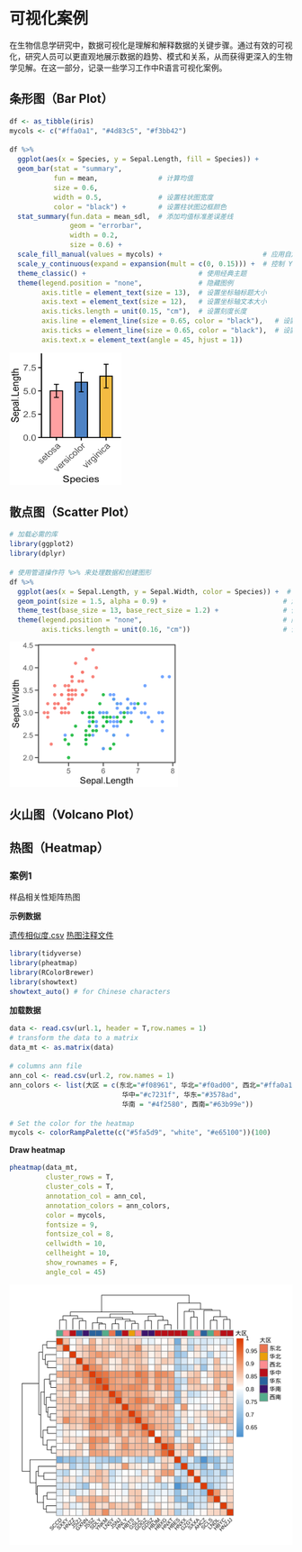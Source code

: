 # 可视化案例

在生物信息学研究中，数据可视化是理解和解释数据的关键步骤。通过有效的可视化，研究人员可以更直观地展示数据的趋势、模式和关系，从而获得更深入的生物学见解。在这一部分，记录一些学习工作中R语言可视化案例。

## 条形图（Bar Plot）

```R
df <- as_tibble(iris)
mycols <- c("#ffa0a1", "#4d83c5", "#f3bb42")

df %>% 
  ggplot(aes(x = Species, y = Sepal.Length, fill = Species)) +
  geom_bar(stat = "summary",
           fun = mean,  			 # 计算均值
           size = 0.6,
           width = 0.5,  		     # 设置柱状图宽度
           color = "black") +  		 # 设置柱状图边框颜色
  stat_summary(fun.data = mean_sdl,  # 添加均值标准差误差线
               geom = "errorbar",
               width = 0.2,
               size = 0.6) +
  scale_fill_manual(values = mycols) +                         # 应用自定义颜色
  scale_y_continuous(expand = expansion(mult = c(0, 0.15))) +  # 控制 Y 轴扩展，使Y 轴底部没有扩展空间，顶部有 15% 的数据范围作为扩展。
  theme_classic() + 						   # 使用经典主题
  theme(legend.position = "none",  			   # 隐藏图例
        axis.title = element_text(size = 13),  # 设置坐标轴标题大小
        axis.text = element_text(size = 12),   # 设置坐标轴文本大小
        axis.ticks.length = unit(0.15, "cm"),  # 设置刻度长度
        axis.line = element_line(size = 0.65, color = "black"),   # 设置轴线样式
        axis.ticks = element_line(size = 0.65, color = "black"),  # 设置刻度线样式
        axis.text.x = element_text(angle = 45, hjust = 1)) 
```

<img src="https://raw.githubusercontent.com/YanggWu/Image/main/markdown_image/202409181655440.png" width = "200"/>

## 散点图（Scatter Plot）

```R
# 加载必需的库
library(ggplot2)
library(dplyr)

# 使用管道操作符 %>% 来处理数据和创建图形
df %>%
  ggplot(aes(x = Sepal.Length, y = Sepal.Width, color = Species)) +  # 设置aes映射，定义x、y轴数据和颜色分组
  geom_point(size = 1.5, alpha = 0.9) +                             # 添加点图层，设置点的大小和透明度
  theme_test(base_size = 13, base_rect_size = 1.2) +                # 使用theme_test主题，调整基本字体大小和矩形大小
  theme(legend.position = "none",                                   # 隐藏图例
        axis.ticks.length = unit(0.16, "cm"))                       # 设置坐标轴刻度的长度

```

<img src="https://raw.githubusercontent.com/YanggWu/Image/main/markdown_image/202409181711142.png" width="300">

## 火山图（Volcano Plot）

## 热图（Heatmap）

### 案例1

样品相关性矩阵热图

**示例数据**

[遗传相似度.csv](https://res.craft.do/user/full/5cc4bf2e-e733-e007-a61a-a9eddc2e4039/doc/2C5F2FDC-E834-40B0-8C85-FF62441D8B14/EFEA2AF3-D5C9-470C-80B7-9EC8C99CA341_2/7y7ihL08TXyMaR8gGDAERxhqWRK4FTBiwZ7rrb8clhcz/EFEA2AF3-D5C9-470C-80B7-9EC8C99CA341_2.csv)
[热图注释文件](https://res.craft.do/user/full/5cc4bf2e-e733-e007-a61a-a9eddc2e4039/doc/2C5F2FDC-E834-40B0-8C85-FF62441D8B14/DC7AC362-2511-4273-8308-C5B9D62F6B7D_2/TfdqwPSxBO6gXxb3lxc1aYD1EVOchFSiwxJfgl3cQpEz/ann_col.csv "ann_col.csv")

```R
library(tidyverse)
library(pheatmap)
library(RColorBrewer)
library(showtext)
showtext_auto() # for Chinese characters
```

**加载数据**

```R
data <- read.csv(url.1, header = T,row.names = 1)
# transform the data to a matrix
data_mt <- as.matrix(data)

# columns ann file
ann_col <- read.csv(url.2, row.names = 1)
ann_colors <- list(大区 = c(东北="#f08961", 华北="#f0ad00", 西北="#ffa0a1",
                            华中="#c7231f", 华东="#3578ad", 
                            华南 = "#4f2580", 西南="#63b99e"))

# Set the color for the heatmap
mycols <- colorRampPalette(c("#5fa5d9", "white", "#e65100"))(100)
```

**Draw heatmap**

```R
pheatmap(data_mt, 
         cluster_rows = T, 
         cluster_cols = T, 
         annotation_col = ann_col,
         annotation_colors = ann_colors,
         color = mycols,
         fontsize = 9,
         fontsize_col = 8,
         cellwidth = 10,
         cellheight = 10,
         show_rownames = F,
         angle_col = 45)
```

![](可视化示例_files/figure-markdown_strict/unnamed-chunk-4-1.png)
